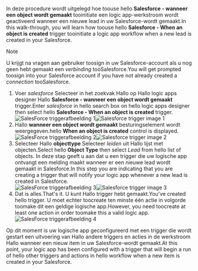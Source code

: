 <span data-ttu-id="6c0b5-101">In deze procedure wordt uitgelegd hoe toouse hello **Salesforce - wanneer een object wordt gemaakt** tooinitiate een logic app-werkstroom wordt geactiveerd wanneer een nieuwe lead in uw Salesforce-wordt gemaakt.</span><span class="sxs-lookup"><span data-stu-id="6c0b5-101">In this walk-through, you will learn how toouse hello **Salesforce - When an object is created** trigger tooinitiate a logic app workflow when a new lead is created in your Salesforce.</span></span>

> [!NOTE]
> <span data-ttu-id="6c0b5-102">U krijgt na vragen aan gebruiker toosign in uw Salesforce-account als u nog geen hebt gemaakt een *verbinding* tooSalesforce.</span><span class="sxs-lookup"><span data-stu-id="6c0b5-102">You will get prompted toosign into your Salesforce account if you have not already created a *connection* tooSalesforce.</span></span>  
> 
> 

1. <span data-ttu-id="6c0b5-103">Voer *salesforce* Selecteer in het zoekvak Hallo op Hallo logic apps designer Hallo **Salesforce - wanneer een object wordt gemaakt** trigger.</span><span class="sxs-lookup"><span data-stu-id="6c0b5-103">Enter *salesforce* in hello search box on hello logic apps designer then select hello **Salesforce - When an object is created**  trigger.</span></span>  
   <span data-ttu-id="6c0b5-104">![SalesForce triggerafbeelding 1](./media/connectors-create-api-salesforce/trigger-1.png)</span><span class="sxs-lookup"><span data-stu-id="6c0b5-104">![Salesforce trigger image 1](./media/connectors-create-api-salesforce/trigger-1.png)</span></span>   
2. <span data-ttu-id="6c0b5-105">Hallo **wanneer een object wordt gemaakt** besturingselement wordt weergegeven.</span><span class="sxs-lookup"><span data-stu-id="6c0b5-105">hello **When an object is created** control is displayed.</span></span>  
   <span data-ttu-id="6c0b5-106">![SalesForce triggerafbeelding 2](./media/connectors-create-api-salesforce/trigger-2.png)</span><span class="sxs-lookup"><span data-stu-id="6c0b5-106">![Salesforce trigger image 2](./media/connectors-create-api-salesforce/trigger-2.png)</span></span>   
3. <span data-ttu-id="6c0b5-107">Selecteer Hallo **objecttype** Selecteer *leiden* uit Hallo lijst met objecten.</span><span class="sxs-lookup"><span data-stu-id="6c0b5-107">Select hello **Object Type** then select *Lead* from hello list of objects.</span></span> <span data-ttu-id="6c0b5-108">In deze stap geeft u aan dat u een trigger die uw logische app ontvangt een melding maakt wanneer er een nieuwe lead wordt gemaakt in Salesforce.</span><span class="sxs-lookup"><span data-stu-id="6c0b5-108">In this step you are indicating that you are creating a trigger that will notify your logic app whenever a new lead is created in Salesforce.</span></span>   
   <span data-ttu-id="6c0b5-109">![SalesForce triggerafbeelding 3](./media/connectors-create-api-salesforce/trigger-3.png)</span><span class="sxs-lookup"><span data-stu-id="6c0b5-109">![Salesforce trigger image 3](./media/connectors-create-api-salesforce/trigger-3.png)</span></span>   
4. <span data-ttu-id="6c0b5-110">Dat is alles.</span><span class="sxs-lookup"><span data-stu-id="6c0b5-110">That's it.</span></span> <span data-ttu-id="6c0b5-111">U kunt Hallo trigger hebt gemaakt.</span><span class="sxs-lookup"><span data-stu-id="6c0b5-111">You've created hello trigger.</span></span> <span data-ttu-id="6c0b5-112">U moet echter toocreate ten minste één actie in volgorde toomake dit een geldige logische app.</span><span class="sxs-lookup"><span data-stu-id="6c0b5-112">However, you need toocreate at least one action in order toomake this a valid logic app.</span></span>    
   ![SalesForce triggerafbeelding 4](./media/connectors-create-api-salesforce/trigger-4.png)   

<span data-ttu-id="6c0b5-114">Op dit moment is uw logische app geconfigureerd met een trigger die wordt gestart een uitvoering van Hallo andere triggers en acties in de werkstroom Hallo wanneer een nieuw item in uw Salesforce-wordt gemaakt.</span><span class="sxs-lookup"><span data-stu-id="6c0b5-114">At this point, your logic app has been configured with a trigger that will begin a run of hello other triggers and actions in hello workflow when a new item is created in your Salesforce.</span></span>  

